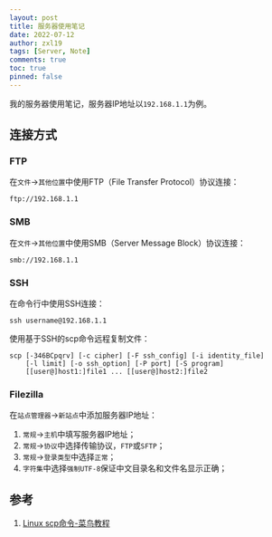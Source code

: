 ```yaml
---
layout: post
title: 服务器使用笔记
date: 2022-07-12
author: zxl19
tags: [Server, Note]
comments: true
toc: true
pinned: false
---
```


我的服务器使用笔记，服务器IP地址以`192.168.1.1`为例。

<!-- more -->

## 连接方式

### FTP

在`文件`->`其他位置`中使用FTP（File Transfer Protocol）协议连接：

```shell
ftp://192.168.1.1
```

### SMB

在`文件`->`其他位置`中使用SMB（Server Message Block）协议连接：

```shell
smb://192.168.1.1
```

### SSH

在命令行中使用SSH连接：

```shell
ssh username@192.168.1.1
```

使用基于SSH的scp命令远程复制文件：

```shell
scp [-346BCpqrv] [-c cipher] [-F ssh_config] [-i identity_file]
    [-l limit] [-o ssh_option] [-P port] [-S program]
    [[user@]host1:]file1 ... [[user@]host2:]file2
```

### Filezilla

在`站点管理器`->`新站点`中添加服务器IP地址：

1. `常规`->`主机`中填写服务器IP地址；
2. `常规`->`协议`中选择传输协议，`FTP`或`SFTP`；
3. `常规`->`登录类型`中选择`正常`；
4. `字符集`中选择`强制UTF-8`保证中文目录名和文件名显示正确；

## 参考

1. [Linux scp命令-菜鸟教程](https://www.runoob.com/linux/linux-comm-scp.html)
